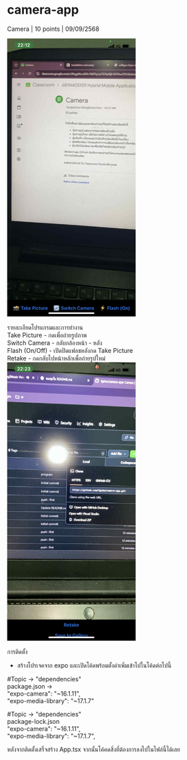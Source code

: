 # camera-app
Camera | 10 points | 09/09/2568

<img src="./assets/program.jpg" width="300">

รายละเอียดโปรแกรมและการทำงาน  <br>
Take Picture - กดเพื่อถ่ายรูปภาพ  <br>
Switch Camera - กลับกล้องหน้า - หลัง  <br>
Flash (On/Off) - เปิดปิดแฟลชหลังกด Take Picture  <br>
Retake - กดกลับไปหน้าหลักเพื่อถ่ายรูปใหม่ <br>
<img src="./assets/retake.jpg" width="300"> <br>

การติดตั้ง  <br>
- สร้างโปรเจคจาก expo และเปิดโค้ดพร้อมตั้งค่าเพิ่มเข้าไปในโค้ดต่อไปนี้  <br>

#Topic -> "dependencies"  <br>
package.json ->  <br>
    "expo-camera": "~16.1.11",  <br>
    "expo-media-library": "~17.1.7"  <br>

#Topic -> "dependencies"  <br>
package-lock.json  <br>
    "expo-camera": "~16.1.11",  <br>
    "expo-media-library": "~17.1.7",  <br>

หลังจากติดตั้งเสร็จสร้าง App.tsx จากนั้นโค้คดสิ่งที่ต้องการลงไปในไฟล์นี้ได้เลย  <br>
 
